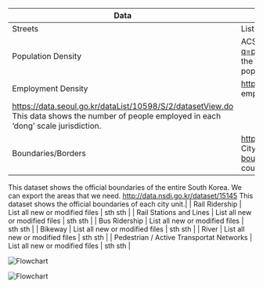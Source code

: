 | Data | Los Angeles | Seoul |
| --- | --- | --- |
| Streets | List all new or modified files | sth sth |
| Population Density | ACS 2019 5 year estimates https://data.census.gov/cedsci/table?q=population%20&tid=ACSDP5Y2019.DP05&hidePreview=false We will use the U.S. Census American Community Survey 5 year estimates to find population density. | Population data https://data.seoul.go.kr/dataList/10043/S/2/datasetView.do This data shows the number of people employed in each ‘dong’ scale jurisdiction. |
| Employment Density | https://onthemap.ces.census.gov/ We will use On the Map job data to find employment density. 
 | https://data.seoul.go.kr/dataList/10598/S/2/datasetView.do This data shows the number of people employed in each ‘dong’ scale jurisdiction. |
| Boundaries/Borders | https://geohub.lacity.org/datasets/10f1e37c065347e693cf4e8ee753c09b_15 City boundaries: https://hub.arcgis.com/datasets/lacounty::la-county-city-boundaries  This dataset demarcates the official boundaries of Los Angeles county. | http://www.gisdeveloper.co.kr/?p=2332
This dataset shows the official boundaries of the entire South Korea. We can export the areas that we need. http://data.nsdi.go.kr/dataset/15145
This dataset shows the official boundaries of each city unit.|
| Rail Ridership | List all new or modified files | sth sth |
| Rail Stations and Lines | List all new or modified files | sth sth |
| Bus Ridership | List all new or modified files | sth sth |
| Bikeway | List all new or modified files | sth sth |
| River | List all new or modified files | sth sth |
| Pedestrian / Active Transportat Networks | List all new or modified files | sth sth |

![Flowchart](https://drive.google.com/file/d/1ko3qAwThP1kMKbSb_eNkouoT6l6L9pkg/view?usp=sharing) <br/>

![Flowchart](https://drive.google.com/file/d/1433gZ1mq2Nb5e5BXk1VnuIc6vQ1Z0dC_/view?usp=sharing) <br/>
